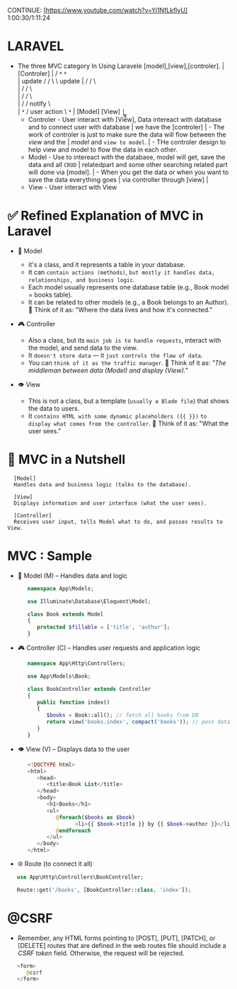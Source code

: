 CONTINUE:
   [https://www.youtube.com/watch?v=Yi1NfLkflyU]
   1:00:30/1:11:24



# LARAVEL 
   - The three MVC category In Using Laravele
     [model],[view],[controler].
   |               [Controler]
   |             / ˄          ˄ \
   |    update  / /            \ \ update
   |           / /              \ \
   |          / /                \ \
   |         / /                  \ \
   |        / /  notify            \ \
   |       ˅ /          user action \ ˅
   |    [Model]                     [View]
   |̲̲̲̲
      * Controler - User interact with [View], Data intereact with database and to connect user with database 
      |             we have the [controler]
      |           - The work of controler is just to make sure the data will flow between the *view* and the
      |             *model* and `view to model`.
      |           - THe controler design to help view and model to flow the data in each other.
      * Model     - Use to intereact with the database, model will get, save the data and all `CRUD`
      |             relatedpart and some other searching related part will done via [model].
      |           - When you get the data or when you want to save the data everything goes
      |             via controller through [view]
      |       
      * View  - User interact with View


# ✅ Refined Explanation of MVC in Laravel
   - 🧩 Model
      * it's a class, and it represents a table in your database.
      * It can `contain actions (methods)`, `but mostly it handles data, relationships, and business logic`.
      * Each model usually represents one database table (e.g., Book model = books table).
      * It can be related to other models (e.g., a Book belongs to an Author).
      🔹 Think of it as: "Where the data lives and how it's connected."

   - 🎮 Controller
      * Also a class, but its `main job is to handle requests`, interact with the model, and send data to the view.
      * It `doesn't store data` — it `just controls the flow of data`.
      * You can `think of it as the traffic manager`.
      🔹 Think of it as: *"The middleman between data (Model) and display (View)."*

   - 👁️ View
      * This is not a class, but a template (`usually a Blade file`) that shows the data to users.
      * It `contains HTML with some dynamic placeholders ({{ }})` `to display what comes from the controller`.
      🔹 Think of it as: "What the user sees."
   # 🧩 MVC in a Nutshell
      [Model]
      Handles data and business logic (talks to the database).

      [View]
      Displays information and user interface (what the user sees).

      [Controller]
      Receives user input, tells Model what to do, and passes results to View.



#  MVC : Sample
   * 🧠 Model (M) – Handles data and logic
      ```php
         namespace App\Models;

         use Illuminate\Database\Eloquent\Model;

         class Book extends Model
         {
            protected $fillable = ['title', 'author'];
         }
      ```
   * 🎮 Controller (C) – Handles user requests and application logic
      ```php
         namespace App\Http\Controllers;

         use App\Models\Book;

         class BookController extends Controller
         {
            public function index()
            {
               $books = Book::all(); // fetch all books from DB
               return view('books.index', compact('books')); // pass data to view
            }
         }
      ```
   * 👁️ View (V) – Displays data to the user
      ```php
         <!DOCTYPE html>
         <html>
            <head>
               <title>Book List</title>
            </head>
            <body>
               <h1>Books</h1>
               <ul>
                  @foreach($books as $book)
                        <li>{{ $book->title }} by {{ $book->author }}</li>
                  @endforeach
               </ul>
            </body>
         </html>
      ```   
   * 🌐 Route (to connect it all)
   ```php
      use App\Http\Controllers\BookController;

      Route::get('/books', [BookController::class, 'index']);
   ```




# @CSRF   
   - Remember, any HTML forms pointing to [POST], [PUT], [PATCH], or [DELETE] routes that are defined in the web routes file should include a *CSRF token* field. Otherwise, the request will be rejected. 
   ```php
      <form>
         @csrf
      </form>
   ```




















   

